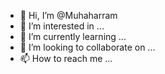 - 👋 Hi, I’m @Muhaharram
- 👀 I’m interested in ...
- 🌱 I’m currently learning ...
- 💞️ I’m looking to collaborate on ...
- 📫 How to reach me ...

<!---
Muhaharram/Muhaharram is a ✨ special ✨ repository because its `README.md` (this file) appears on your GitHub profile.
You can click the Preview link to take a look at your changes.
--->
